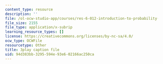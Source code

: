 ```yaml
---
content_type: resource
description: ''
file: /ol-ocw-studio-app/courses/res-6-012-introduction-to-probability-spring-2018/94d383bb3295594e93e602166ac250ca_-630YTQEuCI.vtt
file_size: 2155
file_type: application/x-subrip
learning_resource_types: []
license: https://creativecommons.org/licenses/by-nc-sa/4.0/
ocw_type: OCWFile
resourcetype: Other
title: 3play caption file
uid: 94d383bb-3295-594e-93e6-02166ac250ca
---
```


